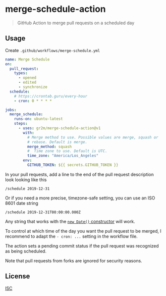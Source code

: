 # merge-schedule-action

> GitHub Action to merge pull requests on a scheduled day

## Usage

Create `.github/workflows/merge-schedule.yml`

```yml
name: Merge Schedule
on:
  pull_request:
    types:
      - opened
      - edited
      - synchronize
  schedule:
    # https://crontab.guru/every-hour
    - cron: 0 * * * *

jobs:
  merge_schedule:
    runs-on: ubuntu-latest
    steps:
      - uses: gr2m/merge-schedule-action@v1
        with:
          # Merge method to use. Possible values are merge, squash or
          # rebase. Default is merge.
          merge_method: squash
          #  Time zone to use. Default is UTC.
          time_zone: "America/Los_Angeles"
        env:
          GITHUB_TOKEN: ${{ secrets.GITHUB_TOKEN }}
```

In your pull requests, add a line to the end of the pull request description look looking like this

```
/schedule 2019-12-31
```

Or if you need a more precise, timezone-safe setting, you can use an ISO 8601 date string

```
/schedule 2019-12-31T00:00:00.000Z
```

Any string that works with the [`new Date()` constructor](https://developer.mozilla.org/en-US/docs/Web/JavaScript/Reference/Global_Objects/Date/Date) will work.

To control at which time of the day you want the pull request to be merged, I recommend to adapt the `- cron: ...` setting in the workflow file.

The action sets a pending commit status if the pull request was recognized as being scheduled.

Note that pull requests from forks are ignored for security reasons.

## License

[ISC](LICENSE)
